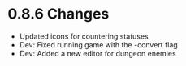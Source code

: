 # 0.8.6 Changes #

* Updated icons for countering statuses
* Dev: Fixed running game with the -convert flag
* Dev: Added a new editor for dungeon enemies